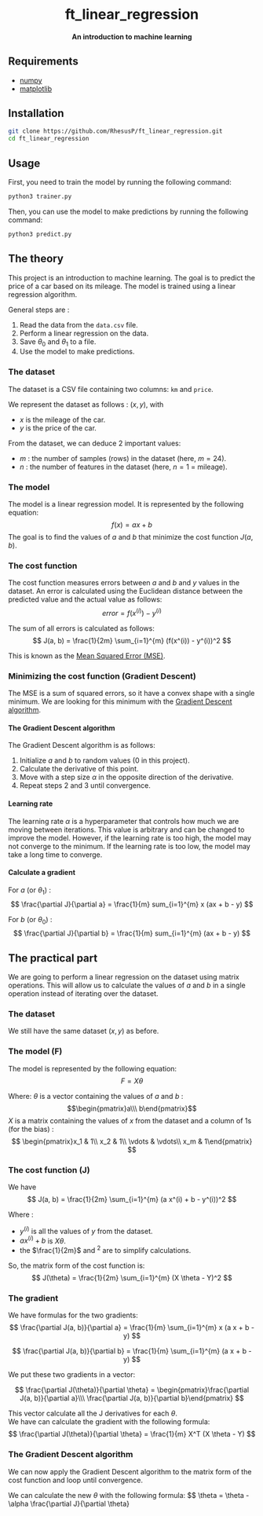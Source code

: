 <div align="center">

# ft_linear_regression

#### An introduction to machine learning

</div>

## Requirements

- [numpy](https://numpy.org/install/)
- [matplotlib](https://matplotlib.org/stable/install/index.html)

## Installation

```bash
git clone https://github.com/RhesusP/ft_linear_regression.git
cd ft_linear_regression
```

## Usage

First, you need to train the model by running the following command:

```bash
python3 trainer.py
```

Then, you can use the model to make predictions by running the following command:

```bash
python3 predict.py
```

## The theory

This project is an introduction to machine learning. The goal is to predict the price of a car based on its mileage. The
model is trained using a linear regression algorithm.

General steps are :

1. Read the data from the `data.csv` file.
2. Perform a linear regression on the data.
3. Save $\theta_0$ and $\theta_1$ to a file.
4. Use the model to make predictions.

### The dataset

The dataset is a CSV file containing two columns: `km` and `price`.

We represent the dataset as follows : $(x, y)$, with

- $x$ is the mileage of the car.
- $y$ is the price of the car.

From the dataset, we can deduce 2 important values:

- $m$ : the number of samples (rows) in the dataset (here, $m = 24$).
- $n$ : the number of features in the dataset (here, $n = 1$ = mileage).

### The model

The model is a linear regression model. It is represented by the following equation:
$$
f(x) = ax+ b
$$
The goal is to find the values of $a$ and $b$ that minimize the cost function $J(a, b)$.

### The cost function

The cost function measures errors between $a$ and $b$ and $y$ values in the dataset.
An error is calculated using the Euclidean distance between the predicted value and the actual value as follows:
$$
error = f(x^(i)) - y^(i)
$$

The sum of all errors is calculated as follows:
$$
J(a, b) = \frac{1}{2m} \sum_{i=1}^{m} (f(x^(i)) - y^(i))^2
$$

This is known as the [Mean Squared Error (MSE)](https://en.wikipedia.org/wiki/Mean_squared_error).

### Minimizing the cost function (Gradient Descent)

The MSE is a sum of squared errors, so it have a convex shape with a single minimum. We are looking for this minimum with the [Gradient Descent algorithm](https://en.wikipedia.org/wiki/Gradient_descent).

#### The Gradient Descent algorithm

The Gradient Descent algorithm is as follows:

1. Initialize $a$ and $b$ to random values (0 in this project).
2. Calculate the derivative of this point.
3. Move with a step size $\alpha$ in the opposite direction of the derivative.
4. Repeat steps 2 and 3 until convergence.

#### Learning rate

The learning rate $\alpha$ is a hyperparameter that controls how much we are moving between iterations. This value is
arbitrary and can be changed to improve the model. However, if the learning rate is too high, the model may not converge
to the minimum. If the learning rate is too low, the model may take a long time to converge.

#### Calculate a gradient

For $a$ (or $\theta_1$) :
$$
\frac{\partial J}{\partial a} = \frac{1}{m} sum_{i=1}^{m} x (ax + b - y)
$$

For $b$ (or $\theta_0$) :
$$
\frac{\partial J}{\partial b} = \frac{1}{m} sum_{i=1}^{m} (ax + b - y)
$$

## The practical part

We are going to perform a linear regression on the dataset using matrix operations. This will allow us to calculate the
values of $a$ and $b$ in a single operation instead of iterating over the dataset.

### The dataset

We still have the same dataset $(x, y)$ as before.

### The model (F)

The model is represented by the following equation:
$$
F = X \theta
$$

Where:
$\theta$ is a vector containing the values of $a$ and $b$ : $$\begin{pmatrix}a\\\ b\end{pmatrix}$$
$X$ is a matrix containing the values of $x$ from the dataset and a column of 1s (for the bias) :
$$
\begin{pmatrix}x_1 & 1\\ x_2 & 1\\ \vdots & \vdots\\ x_m & 1\end{pmatrix}
$$

### The cost function (J)

We have
$$
J(a, b) = \frac{1}{2m} \sum_{i=1}^{m} (a x^(i) + b - y^(i))^2
$$

Where :

- $y^(i)$ is all the values of $y$ from the dataset.
- $a x^(i) + b$ is $X \theta$.
- the $\frac{1}{2m}$ and $^2$ are to simplify calculations.

So, the matrix form of the cost function is:
$$
J(\theta) = \frac{1}{2m} \sum_{i=1}^{m} (X \theta - Y)^2
$$

### The gradient

We have formulas for the two gradients:
$$
\frac{\partial J(a, b)}{\partial a} = \frac{1}{m} \sum_{i=1}^{m} x (a x + b - y)
$$

$$
\frac{\partial J(a, b)}{\partial b} = \frac{1}{m} \sum_{i=1}^{m} (a x + b - y)
$$

We put these two gradients in a vector:

$$
\frac{\partial J(\theta)}{\partial \theta} = \begin{pmatrix}\frac{\partial J(a, b)}{\partial a}\\\ \frac{\partial J(a,
b)}{\partial b}\end{pmatrix}
$$

This vector calculate all the J derivatives for each $\theta$.  
We have can calculate the gradient with the following formula:
$$
\frac{\partial J(\theta)}{\partial \theta} = \frac{1}{m} X^T (X \theta - Y)
$$

### The Gradient Descent algorithm

We can now apply the Gradient Descent algorithm to the matrix form of the cost function and loop until convergence.

We can calculate the new $\theta$ with the following formula:
$$
\theta = \theta - \alpha \frac{\partial J}{\partial \theta}